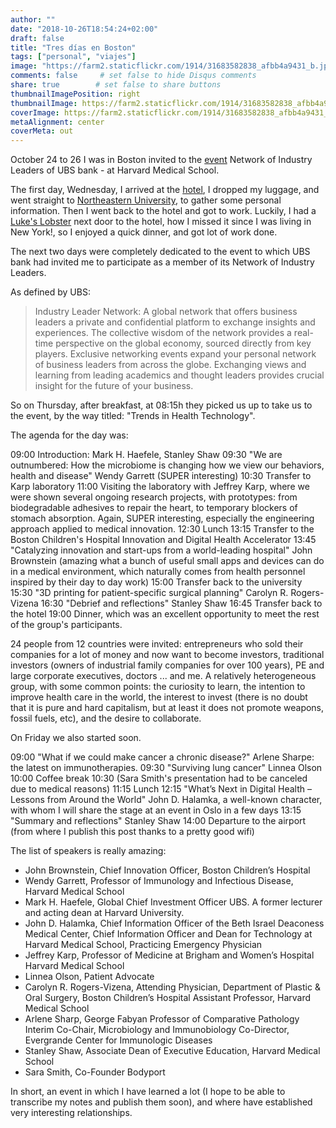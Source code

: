 ```yaml
---
author: ""
date: "2018-10-26T18:54:24+02:00"
draft: false
title: "Tres días en Boston"
tags: ["personal", "viajes"]
image: "https://farm2.staticflickr.com/1914/31683582838_afbb4a9431_b.jpg"
comments: false     # set false to hide Disqus comments
share: true        # set false to share buttons
thumbnailImagePosition: right
thumbnailImage: https://farm2.staticflickr.com/1914/31683582838_afbb4a9431_b.jpg
coverImage: https://farm2.staticflickr.com/1914/31683582838_afbb4a9431_b.jpg
metaAlignment: center
coverMeta: out
---
```


October 24 to 26 I was in Boston invited to the [event](https://uhnw.ubs.com/iln-boston-2018/home/) Network of Industry Leaders of UBS bank - at Harvard Medical School.

<!--more-->

The first day, Wednesday, I arrived at the [hotel](https://www.lenoxhotel.com/), I dropped my luggage, and went straight to [Northeastern University](http://www.northeastern.edu/), to gather some personal information. Then I went back to the hotel and got to work. Luckily, I had a [Luke's Lobster](https://www.lukeslobster.com) next door to the hotel, how I missed it since I was living in New York!, so I enjoyed a quick dinner, and got  lot of work done.

The next two days were completely dedicated to the event to which UBS bank had invited me to participate as a member of its Network of Industry Leaders.

As defined by UBS:

> Industry Leader Network: A global network that offers business leaders a private and confidential platform to exchange insights and experiences. The collective wisdom of the network provides a real-time perspective on the global economy, sourced directly from key players. Exclusive networking events expand your personal network of business leaders from across the globe. Exchanging views and learning from leading academics and thought leaders provides crucial insight for the future of your business.

So on Thursday, after breakfast, at 08:15h they picked us up to take us to the event, by the way titled: "Trends in Health Technology".

The agenda for the day was:

09:00 Introduction: Mark H. Haefele, Stanley Shaw
09:30 "We are outnumbered: How the microbiome is changing how we view our behaviors, health and disease" Wendy Garrett (SUPER interesting)
10:30 Transfer to Karp laboratory
11:00 Visiting the laboratory with Jeffrey Karp, where we were shown several ongoing research projects, with prototypes: from biodegradable adhesives to repair the heart, to temporary blockers of stomach absorption. Again, SUPER interesting, especially the engineering approach applied to medical innovation.
12:30 Lunch
13:15 Transfer to the Boston Children's Hospital Innovation and Digital Health Accelerator
13:45 "Catalyzing innovation and start-ups from a world-leading hospital" John Brownstein (amazing what a bunch of useful small apps and devices can do in a medical environment, which naturally comes from health personnel inspired by their day to day work)
15:00 Transfer back to the university
15:30 "3D printing for patient-specific surgical planning" Carolyn R. Rogers-Vizena
16:30 "Debrief and reflections" Stanley Shaw
16:45 Transfer back to the hotel
19:00 Dinner, which was an excellent opportunity to meet the rest of the group's participants.

24 people from 12 countries were invited: entrepreneurs who sold their companies for a lot of money and now want to become investors, traditional investors (owners of  industrial family companies for over 100 years),  PE and large corporate executives, doctors ... and me. A relatively heterogeneous group, with some common points: the curiosity to learn, the intention to improve health care in the world, the interest to invest (there is no doubt that it is pure and hard capitalism, but at least it does not promote weapons, fossil fuels, etc), and the desire to collaborate.

On Friday we also started soon.

09:00 "What if we could make cancer a chronic disease?" Arlene Sharpe: the latest on immunotherapies.
09:30 "Surviving lung cancer" Linnea Olson
10:00 Coffee break
10:30 (Sara Smith's presentation had to be canceled due to medical reasons)
11:15 Lunch
12:15 "What’s Next in Digital Health – Lessons from Around the World" John D. Halamka, a well-known character, with whom I will share the stage at an event in Oslo in a few days
13:15 "Summary and reflections" Stanley Shaw
14:00 Departure to the airport (from where I publish this post thanks to a pretty good wifi)

The list of speakers is really amazing:

- John Brownstein, Chief Innovation Officer, Boston Children’s Hospital
- Wendy Garrett, Professor of Immunology and Infectious Disease, Harvard Medical School
- Mark H. Haefele, Global Chief Investment Officer UBS. A former lecturer and acting dean at Harvard University.
- John D. Halamka, Chief Information Officer of the Beth Israel Deaconess Medical Center, Chief Information Officer and Dean for Technology at Harvard Medical School, Practicing Emergency Physician
- Jeffrey Karp, Professor of Medicine at Brigham and Women’s Hospital Harvard Medical School
- Linnea Olson, Patient Advocate
- Carolyn R. Rogers-Vizena, Attending Physician, Department of Plastic & Oral Surgery, Boston Children’s Hospital Assistant Professor, Harvard Medical School
- Arlene Sharp, George Fabyan Professor of Comparative Pathology Interim Co-Chair, Microbiology and Immunobiology Co-Director, Evergrande Center for Immunologic Diseases
- Stanley Shaw, Associate Dean of Executive Education, Harvard Medical School
- Sara Smith, Co-Founder Bodyport

In short, an event in which I have learned a lot (I hope to be able to transcribe my notes and publish them soon), and where have established very interesting relationships.

<div id="flickrembed"></div><div style="position:absolute; top:-70px; display:block; text-align:center; z-index:-1;"></div><script src='https://flickrembed.com/embed_v2.js.php?source=flickr&layout=responsive&input=www.flickr.com/photos/jcortell/albums/72157701248962321&sort=5&by=album&theme=default&scale=fill&limit=100&skin=default&autoplay=true'></script>
